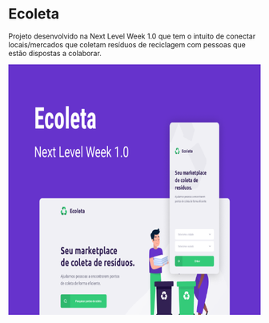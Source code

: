 # Ecoleta
Projeto desenvolvido na Next Level Week 1.0 que tem o intuito de conectar locais/mercados que coletam resíduos de reciclagem com pessoas que estão dispostas a colaborar.

<img src="mobile/assets/ecoleta.png" height=500 width=550> 
